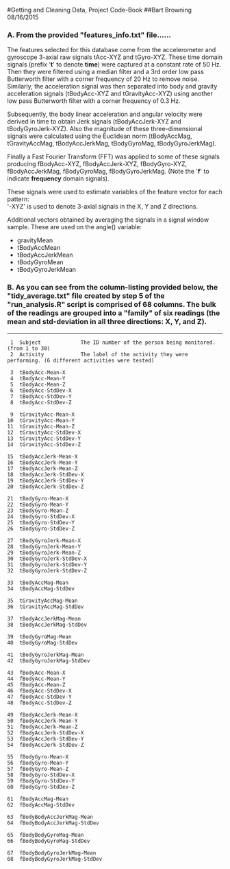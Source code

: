 #Getting and Cleaning Data, Project Code-Book
##Bart Browning  08/16/2015

### A. From the provided "features_info.txt" file......

The features selected for this database come from the accelerometer and gyroscope 3-axial raw signals tAcc-XYZ and tGyro-XYZ. These time domain signals (prefix '__t__' to denote __time__) were captured at a constant rate of 50 Hz. Then they were filtered using a median filter and a 3rd order low pass Butterworth filter with a corner frequency of 20 Hz to remove noise. Similarly, the acceleration signal was then separated into body and gravity acceleration signals (tBodyAcc-XYZ and tGravityAcc-XYZ) using another low pass Butterworth filter with a corner frequency of 0.3 Hz. 

Subsequently, the body linear acceleration and angular velocity were derived in time to obtain Jerk signals (tBodyAccJerk-XYZ and tBodyGyroJerk-XYZ). Also the magnitude of these three-dimensional signals were calculated using the Euclidean norm (tBodyAccMag, tGravityAccMag, tBodyAccJerkMag, tBodyGyroMag, tBodyGyroJerkMag). 

Finally a Fast Fourier Transform (FFT) was applied to some of these signals producing fBodyAcc-XYZ, fBodyAccJerk-XYZ, fBodyGyro-XYZ, fBodyAccJerkMag, fBodyGyroMag, fBodyGyroJerkMag. (Note the '__f__' to indicate __frequency__ domain signals). 

These signals were used to estimate variables of the feature vector for each pattern:  
'-XYZ' is used to denote 3-axial signals in the X, Y and Z directions.

Additional vectors obtained by averaging the signals in a signal window sample. These are used on the angle() variable:

* gravityMean
* tBodyAccMean
* tBodyAccJerkMean
* tBodyGyroMean
* tBodyGyroJerkMean

### B. As you can see from the column-listing provided below, the "tidy_average.txt" file created by step 5 of the "run_analysis.R" script is comprised of 68 columns. The bulk of the readings are grouped into a "family" of six readings (the mean and std-deviation in all three directions: X, Y, and Z).

--------------------------------------------------------------------
     1  Subject             The ID number of the person being monitored. (from 1 to 30)
     2  Activity            The label of the activity they were performing. (6 different activities were tested)
     
     3  tBodyAcc-Mean-X
     4  tBodyAcc-Mean-Y
     5  tBodyAcc-Mean-Z
     6  tBodyAcc-StdDev-X
     7  tBodyAcc-StdDev-Y
     8  tBodyAcc-StdDev-Z
     
     9  tGravityAcc-Mean-X
    10  tGravityAcc-Mean-Y
    11  tGravityAcc-Mean-Z
    12  tGravityAcc-StdDev-X
    13  tGravityAcc-StdDev-Y
    14  tGravityAcc-StdDev-Z
    
    15  tBodyAccJerk-Mean-X
    16  tBodyAccJerk-Mean-Y
    17  tBodyAccJerk-Mean-Z
    18  tBodyAccJerk-StdDev-X
    19  tBodyAccJerk-StdDev-Y
    20  tBodyAccJerk-StdDev-Z
    
    21  tBodyGyro-Mean-X
    22  tBodyGyro-Mean-Y
    23  tBodyGyro-Mean-Z
    24  tBodyGyro-StdDev-X
    25  tBodyGyro-StdDev-Y
    26  tBodyGyro-StdDev-Z
    
    27  tBodyGyroJerk-Mean-X
    28  tBodyGyroJerk-Mean-Y
    29  tBodyGyroJerk-Mean-Z
    30  tBodyGyroJerk-StdDev-X
    31  tBodyGyroJerk-StdDev-Y
    32  tBodyGyroJerk-StdDev-Z
    
    33  tBodyAccMag-Mean
    34  tBodyAccMag-StdDev
    
    35  tGravityAccMag-Mean
    36  tGravityAccMag-StdDev
    
    37  tBodyAccJerkMag-Mean
    38  tBodyAccJerkMag-StdDev
    
    39  tBodyGyroMag-Mean
    40  tBodyGyroMag-StdDev
    
    41  tBodyGyroJerkMag-Mean
    42  tBodyGyroJerkMag-StdDev
    
    43  fBodyAcc-Mean-X
    44  fBodyAcc-Mean-Y
    45  fBodyAcc-Mean-Z
    46  fBodyAcc-StdDev-X
    47  fBodyAcc-StdDev-Y
    48  fBodyAcc-StdDev-Z
    
    49  fBodyAccJerk-Mean-X
    50  fBodyAccJerk-Mean-Y
    51  fBodyAccJerk-Mean-Z
    52  fBodyAccJerk-StdDev-X
    53  fBodyAccJerk-StdDev-Y
    54  fBodyAccJerk-StdDev-Z
    
    55  fBodyGyro-Mean-X
    56  fBodyGyro-Mean-Y
    57  fBodyGyro-Mean-Z
    58  fBodyGyro-StdDev-X
    59  fBodyGyro-StdDev-Y
    60  fBodyGyro-StdDev-Z
    
    61  fBodyAccMag-Mean
    62  fBodyAccMag-StdDev
    
    63  fBodyBodyAccJerkMag-Mean
    64  fBodyBodyAccJerkMag-StdDev
    
    65  fBodyBodyGyroMag-Mean
    66  fBodyBodyGyroMag-StdDev
    
    67  fBodyBodyGyroJerkMag-Mean
    68  fBodyBodyGyroJerkMag-StdDev

